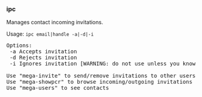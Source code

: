 ### ipc
Manages contact incoming invitations.

Usage: `ipc email|handle -a|-d|-i`
<pre>
Options:
 -a	Accepts invitation
 -d	Rejects invitation
 -i	Ignores invitation [WARNING: do not use unless you know what you are doing]

Use "mega-invite" to send/remove invitations to other users
Use "mega-showpcr" to browse incoming/outgoing invitations
Use "mega-users" to see contacts
</pre>
